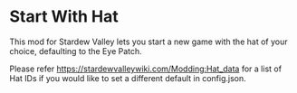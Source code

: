 # Start With Hat

This mod for Stardew Valley lets you start a new game with the hat of your choice, defaulting to the Eye Patch.

Please refer https://stardewvalleywiki.com/Modding:Hat_data for a list of Hat IDs if you would like to set a different default in config.json.
